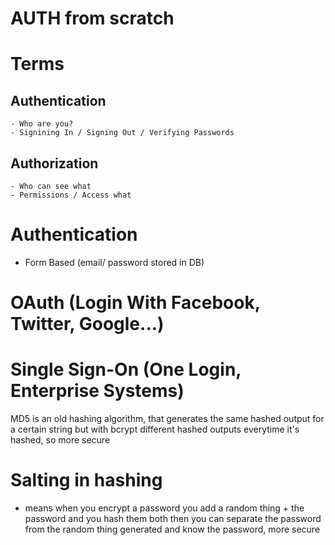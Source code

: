 # AUTH from scratch

# Terms

## Authentication

    - Who are you?
    - Signining In / Signing Out / Verifying Passwords

## Authorization

    - Who can see what
    - Permissions / Access what

# Authentication

- Form Based (email/ password stored in DB)

# OAuth (Login With Facebook, Twitter, Google...)

# Single Sign-On (One Login, Enterprise Systems)

MD5 is an old hashing algorithm, that generates the same hashed output for a certain string
but with bcrypt different hashed outputs everytime it's hashed, so more secure

# Salting in hashing

- means when you encrypt a password you add a random thing + the password and you hash them both
  then you can separate the password from the random thing generated and know the password, more secure
